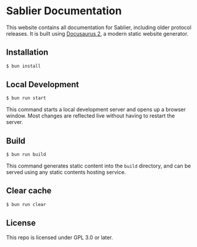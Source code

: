 # Sablier Documentation

This website contains all documentation for Sablier, including older protocol releases. It is built using
[Docusaurus 2](https://v2.docusaurus.io/), a modern static website generator.

## Installation

```sh
$ bun install
```

## Local Development

```sh
$ bun run start
```

This command starts a local development server and opens up a browser window. Most changes are reflected live without
having to restart the server.

## Build

```sh
$ bun run build
```

This command generates static content into the `build` directory, and can be served using any static contents hosting
service.

## Clear cache

```sh
$ bun run clear
```

## License

This repo is licensed under GPL 3.0 or later.
